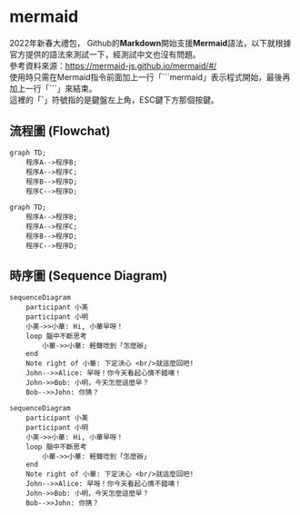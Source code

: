 # mermaid
2022年新春大禮包， Github的**Markdown**開始支援**Mermaid**語法，以下就根據官方提供的語法來測試一下，經測試中文也沒有問題。   
參考資料來源：https://mermaid-js.github.io/mermaid/#/  
使用時只需在Mermaid指令前面加上一行「\`\`\`mermaid」表示程式開始，最後再加上一行「\`\`\`」來結束。  
這裡的「\`」符號指的是鍵盤左上角，ESC鍵下方那個按鍵。

## 流程圖 (Flowchat)  
```
graph TD;
    程序A-->程序B;
    程序A-->程序C;
    程序B-->程序D;
    程序C-->程序D;
```  
```mermaid
graph TD;
    程序A-->程序B;
    程序A-->程序C;
    程序B-->程序D;
    程序C-->程序D;
```
## 時序圖 (Sequence Diagram)
```
sequenceDiagram
    participant 小美
    participant 小明    
    小美->>小華: Hi, 小華早呀！
    loop 腦中不斷思考
        小華->>小華: 輕聲唸到「怎麼辦」
    end
    Note right of 小華: 下定決心 <br/>就這麼回吧!
    John-->>Alice: 早呀！你今天看起心情不錯噢！
    John->>Bob: 小明，今天怎麼這麼早？
    Bob-->>John: 你猜？
```
```mermaid
sequenceDiagram
    participant 小美
    participant 小明    
    小美->>小華: Hi, 小華早呀！
    loop 腦中不斷思考
        小華->>小華: 輕聲唸到「怎麼辦」
    end
    Note right of 小華: 下定決心 <br/>就這麼回吧!
    John-->>Alice: 早呀！你今天看起心情不錯噢！
    John->>Bob: 小明，今天怎麼這麼早？
    Bob-->>John: 你猜？
```
